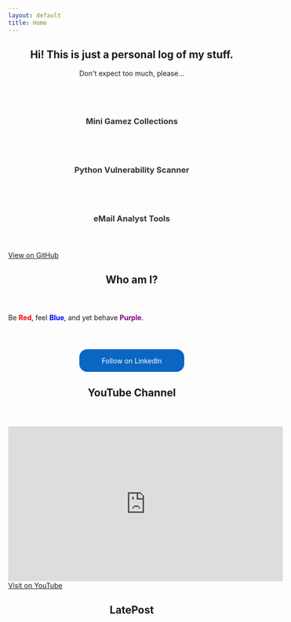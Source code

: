 ```yaml
---
layout: default
title: Home
---
```


<section id="home" class="one dark cover">
    <div class="container">
        <header>
            <h2 class="alt">Hi! This is just a personal log of my stuff.</h2>
            <p>Don't expect too much, please...</p>
        </header>
        <div class="row">
            <div class="col-4 col-12-mobile">
                <article class="item">
                    <a href="https://n4igme.github.io/gamze/" class="image fit"><img src="{{ '/images/MiniGameCollections.png' | relative_url }}" alt="" /></a>
                    <header>
                        <h3 style="color: #333;">Mini Gamez Collections</h3>
                    </header>
                </article>
            </div>
            <div class="col-4 col-12-mobile">
                <article class="item">
                    <a href="https://github.com/n4igme/pvascan/" class="image fit"><img src="{{ '/images/PythonVAScan.png' | relative_url }}" alt="" /></a>
                    <header>
                        <h3 style="color: #333;">Python Vulnerability Scanner</h3>
                    </header>
                </article>
            </div>
            <div class="col-4 col-12-mobile">
                <article class="item">
                    <a href="https://n4igme.github.io/emlize/" class="image fit"><img src="{{ '/images/eMailAnalysis.png' | relative_url }}" alt="" /></a>
                    <header>
                        <h3 style="color: #333;">eMail Analyst Tools</h3>
                    </header>
                </article>
            </div>
        </div>
        <footer>
            <a href="https://github.com/n4igme" class="icon brands fa-github-square"> View on GitHub</a>
        </footer>
    </div>
</section>

<section id="about" class="two">
    <div class="container">
        <header>
            <h2>Who am I?</h2>
        </header>
        <p>Be <b style="color: red;">Red</b>, feel <b style="color: blue;">Blue</b>, and yet behave <b style="color: purple;">Purple</b>.</p>
        <header>
            <h2></h2>
        </header>
        <a href="#" class="image featured"><img src="{{ '/images/unnamed.jpeg' | relative_url }}" alt="" /></a>
        <style>
            .libutton {
                display: flex;
                flex-direction: column;
                justify-content: center;
                padding: 7px;
                text-align: center;
                outline: none;
                text-decoration: none !important;
                color: #ffffff !important;
                width: 200px;
                height: 32px;
                border-radius: 16px;
                background-color: #0A66C2;
                font-family: "SF Pro Text", Helvetica, sans-serif;
                font-size: 14px; 
            }
        </style>
        <center><a class="libutton" href="https://www.linkedin.com/comm/mynetwork/discovery-see-all?usecase=PEOPLE_FOLLOWS&followMember=maruha" target="_blank">Follow on LinkedIn</a></center>
    </div>
</section>

<section id="content" class="three">
    <div class="container">
        <header>
            <h2>YouTube Channel</h2>
        </header>
    </div>
    <iframe width="560" height="315" src="https://www.youtube.com/embed/Dc5sQPeqo5w" frameborder="0" allowfullscreen></iframe><br/>
    <a href="https://www.youtube.com/channel/UCk8gNn8kHS0muE_d2jRuIpw" target="_blank" class="icon brands fa-youtube-square"> Visit on YouTube</a>
</section>

<section id="post" class="four">
    <div class="container">
        <header>
            <h2>LatePost</h2>
        </header>
        <div id="rss-feed"></div>
        <div id="pagination"></div>
        <header>
            <h2></h2>
        </header>        
        <!-- <div class="row">
            <div class="col-4 col-12-mobile">
                <article class="item">
                    <a href="https://pentestmag.com/ensuring-application-security-in-the-workplace/" class="image fit"><img src="https://pentestmag.com/wp-content/uploads/2023/12/hakin9_Application_Security_in_the_Workplace_30ff5068-8db4-4250-9f01-6724fd3bdde8.jpg" alt="" /></a>
                    <header>
                        <h3>Ensuring Application Security in the Workplace</h3>
                    </header>
                </article>
            </div>
            <div class="col-4 col-12-mobile">
                <article class="item">
                    <a href="https://pentestmag.com/just-script-your-own-vulnerability-scanner-tools/" class="image fit"><img src="https://pentestmag.com/wp-content/uploads/2024/06/hakin9_script_Vulnerability_Scanner_Tools_dabc7660-b484-464d-bf36-86b89cfb9f9b.jpg" alt="" /></a>
                    <header>
                        <h3>Just Script Your own Vulnerability Scanner Tools</h3>
                    </header>
                </article>
            </div>
        </div>
        <header>
            <h2>. . .</h2>
        </header>-->
    </div>
</section>

<script>
    document.addEventListener('DOMContentLoaded', function () {
        const sections = document.querySelectorAll('section');
        sections.forEach(section => section.style.display = 'none');

        function showSection(selectedId) {
            sections.forEach(section => {
                if (section.id === selectedId) {
                    section.style.display = 'block';
                } else {
                    section.style.display = 'none';
                }
            });
        }

        showSection('home');

        document.querySelectorAll('nav a').forEach(link => {
            link.addEventListener('click', function (e) {
                e.preventDefault();
                const targetId = this.getAttribute('href').substring(1);
                showSection(targetId);
            });
        });

        let allItems = [];
        let currentPage = 1;
        const itemsPerPage = 5;

        async function fetchRSSFeeds() {
            const feeds = [
                { url: 'https://medium.com/feed/@bibib', source: 'Medium' },
                { url: 'https://nbsc7.wordpress.com/feed', source: 'WordPress' },
                { url: 'https://kumelsnote.blogspot.com/feeds/posts/default?alt=rss', source: 'Blogspot' }
            ];

            for (const feed of feeds) {
                const rssToJsonUrl = `https://api.rss2json.com/v1/api.json?rss_url=${encodeURIComponent(feed.url)}`;

                try {
                    const response = await fetch(rssToJsonUrl);
                    if (!response.ok) {
                        throw new Error(`Failed to fetch feed from ${feed.source}`);
                    }
                    const data = await response.json();
                    const items = data.items.map(item => ({
                        title: item.title,
                        link: item.link,
                        pubDate: new Date(item.pubDate),
                        source: feed.source
                    }));
                    allItems = allItems.concat(items);
                } catch (error) {
                    console.error(`Error fetching ${feed.source} feed:`, error);
                    const feedContainer = document.getElementById('rss-feed');
                    if (feedContainer) {
                        feedContainer.innerHTML += `<p>Failed to load ${feed.source} feed.</p>`;
                    }
                }
            }

            // Sort by date
            allItems.sort((a, b) => b.pubDate - a.pubDate);

            // Display the first page
            displayPage(currentPage);
        }

        function displayPage(page) {
            const feedContainer = document.getElementById('rss-feed');
            feedContainer.innerHTML = ''; // Clear current content

            // Calculate the items to display on the current page
            const start = (page - 1) * itemsPerPage;
            const end = page * itemsPerPage;
            const itemsToShow = allItems.slice(start, end);

            if (itemsToShow.length) {
                itemsToShow.forEach(item => {
                    const feedItem = document.createElement('div');
                    feedItem.innerHTML = `
                        <h3>${item.pubDate.toLocaleDateString()} - ${item.source} | <a href="${item.link}" target="_blank">${item.title}</a></h3>
                    `;
                    feedContainer.appendChild(feedItem);
                });
            } else {
                feedContainer.innerHTML = 'No feed items available.';
            }

            // Update pagination controls
            updatePaginationControls(page);
        }

        function updatePaginationControls(page) {
            const paginationContainer = document.getElementById('pagination');
            paginationContainer.innerHTML = ''; // Clear existing controls

            const totalPages = Math.ceil(allItems.length / itemsPerPage);

            if (totalPages > 1) {
                if (page > 1) {
                    const prevButton = document.createElement('button');
                    prevButton.textContent = '<<';
                    prevButton.onclick = () => {
                        currentPage--;
                        displayPage(currentPage);
                    };
                    paginationContainer.appendChild(prevButton);
                }

                if (page < totalPages) {
                    const nextButton = document.createElement('button');
                    nextButton.textContent = '>>';
                    nextButton.onclick = () => {
                        currentPage++;
                        displayPage(currentPage);
                    };
                    paginationContainer.appendChild(nextButton);
                }
            }
        }

        fetchRSSFeeds();
    });
</script>
